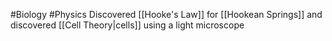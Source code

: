 #Biology #Physics 
Discovered [[Hooke's Law]] for [[Hookean Springs]] and discovered [[Cell Theory|cells]] using a light microscope